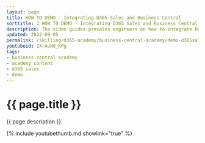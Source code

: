 ```yaml
---
layout: page
title: HOW TO DEMO - Integrating D365 Sales and Business Central
sorttitle: 2 HOW TO DEMO - Integrating D365 Sales and Business Central
description: The video guides presales engineers on how to integrate Business Central with Dynamics 365 Sales.
updated: 2022-09-05
permalink: /skilling/d365-academy/business-central-academy/demo-d365sales
youtubeid: IXrAuN8_KPg
tags: 
- business central academy
- academy content
- d365 sales
- demo
---
```


# {{ page.title }}

{{ page.description }}

{% include youtubethumb.md showlink="true" %}